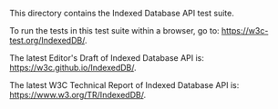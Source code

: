 This directory contains the Indexed Database API test suite.

To run the tests in this test suite within a browser, go to: <https://w3c-test.org/IndexedDB/>.

The latest Editor's Draft of Indexed Database API is: <https://w3c.github.io/IndexedDB/>.

The latest W3C Technical Report of Indexed Database API is: <https://www.w3.org/TR/IndexedDB/>.
